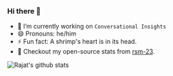 ### Hi there 👋

<!--
**rajatsmukherjee/rajatsmukherjee** is a ✨ _special_ ✨ repository because its `README.md` (this file) appears on your GitHub profile.

Here are some ideas to get you started:

- 🔭 I’m currently working on ...
- 🌱 I’m currently learning ...
- 👯 I’m looking to collaborate on ...
- 🤔 I’m looking for help with ...
- 💬 Ask me about ...
- 📫 How to reach me: ...
- 😄 Pronouns: ...
- ⚡ Fun fact: ...
-->
- 🔭 I’m currently working on `Conversational Insights`
- 😄 Pronouns: he/him
- ⚡ Fun fact: A shrimp's heart is in its head.
- :dart: Checkout my open-source stats from [rsm-23](https://github.com/rsm-23).

![Rajat's github stats](https://github-readme-stats.vercel.app/api?username=rsm-23&theme=tokyonight&show_icons=true)  <!--(https://github.com/rsm-23/github-readme-stats)-->
